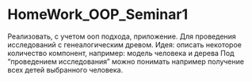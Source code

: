 # HomeWork_OOP_Seminar1
Реализовать, с учетом ооп подхода, приложение. Для проведения исследований с генеалогическим древом. Идея: описать некоторое количество компонент, например: модель человека и дерева Под “проведением исследования” можно понимать например получение всех детей выбранного человека.
